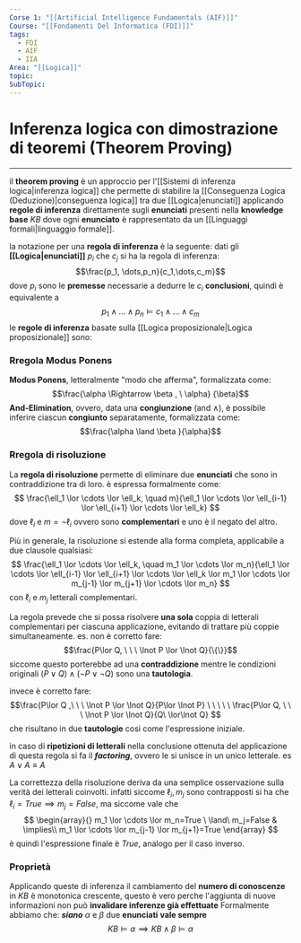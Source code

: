 ```yaml
---
Corse 1: "[[Artificial Intelligence Fundamentals (AIF)]]"
Course: "[[Fondamenti Del Informatica (FDI)]]"
tags:
  - FDI
  - AIF
  - IIA
Area: "[[Logica]]"
topic: 
SubTopic:
---
```


# Inferenza logica con dimostrazione di teoremi (Theorem Proving)
---
il **theorem proving** è un approccio per l'[[Sistemi di inferenza logica|inferenza logica]] che permette di stabilire la [[Conseguenza Logica (Deduzione)|conseguenza logica]] tra due [[Logica|enunciati]] applicando **regole di inferenza** direttamente sugli **enunciati** presenti nella **knowledge base** $KB$ dove ogni **enunciato** è rappresentato da un [[Linguaggi formali|linguaggio formale]].

la notazione per una **regola di inferenza** è la seguente: 
dati gli **[[Logica|enunciati]]** $p_i$ che $c_j$ si ha la regola di inferenza:  $$\frac{p_1, \dots,p_n}{c_1,\dots,c_m}$$ dove $p_i$ sono le **premesse** necessarie a dedurre le $c_i$ **conclusioni**, quindi è equivalente a $$p_1\land \dots \land p_n \models c_1 \land \dots \land c_m$$
le **regole di inferenza** basate sulla [[Logica proposizionale|Logica proposizionale]] sono:

### Rregola Modus Ponens
 **Modus Ponens**, letteralmente "modo che afferma", formalizzata come:$$\frac{\alpha \Rightarrow \beta , \ \alpha} {\beta}$$
**And-Elimination**, ovvero, data una **congiunzione** (and $\land$), è possibile inferire ciascun **congiunto** separatamente, formalizzata come: $$\frac{\alpha \land \beta }{\alpha}$$
### Rregola di risoluzione
La **regola di risoluzione** permette di eliminare due **enunciati** che sono in contraddizione tra di loro. è espressa formalmente come:$$
\frac{\ell_1 \lor \cdots \lor \ell_k, \quad m}{\ell_1 \lor \cdots \lor \ell_{i-1} \lor \ell_{i+1} \lor \cdots \lor \ell_k}
$$dove $\ell_i$ e $m=\lnot \ell_i$  ovvero sono **complementari** e uno è il negato del altro.

Più in generale, la risoluzione si estende alla forma completa, applicabile a due clausole qualsiasi:$$
\frac{\ell_1 \lor \cdots \lor \ell_k, \quad m_1 \lor \cdots \lor m_n}{\ell_1 \lor \cdots \lor \ell_{i-1} \lor \ell_{i+1} \lor \cdots \lor \ell_k \lor m_1 \lor \cdots \lor m_{j-1} \lor m_{j+1} \lor \cdots \lor m_n}
$$con $\ell_i$ e $m_j$ letterali complementari. 

La regola prevede che si possa risolvere **una sola** coppia di letterali complementari per ciascuna applicazione, evitando di trattare più coppie simultaneamente. 
es.  non è corretto fare: $$\frac{P\lor Q, \ \ \  \lnot P \lor \lnot Q}{\{\}}$$siccome questo porterebbe ad una **contraddizione** mentre le condizioni originali $(P\lor Q) \land (\lnot P \lor \lnot Q)$ sono una **tautologia**.

invece è corretto fare:$$\frac{P\lor Q ,\ \ \  \lnot P \lor  \lnot Q}{P\lor \lnot P} \ \ \ \ \ \frac{P\lor Q, \ \ \  \lnot P \lor  \lnot Q}{Q\ \lor\lnot Q} $$che risultano in due **tautologie** cosi come l'espressione iniziale.

in caso di **ripetizioni di letterali** nella conclusione ottenuta del applicazione di questa regola si fa il ***factoring***, ovvero le si unisce in un unico letterale. es $A \lor A\equiv A$

La correttezza della risoluzione deriva da una semplice osservazione sulla verità dei letterali coinvolti. infatti siccome $\ell_i, m_j$ sono contrapposti si ha che $\ell_i= True\implies m_j=False$, ma siccome vale che$$
\begin{array}{}
m_1 \lor \cdots \lor m_n=True \ \land\ m_j=False & \implies\\ m_1 \lor \cdots \lor m_{j-1} \lor m_{j+1}=True
\end{array}
$$  è quindi l'espressione finale è $True$, analogo per il caso inverso.


### Proprietà
Applicando queste di inferenza il cambiamento del **numero di conoscenze** in $KB$ è monotonica crescente, questo è vero perche l'aggiunta di nuove informazioni non può **invalidare inferenze già effettuate**
Formalmente abbiamo che:
***siano***  $\alpha$ e $\beta$ due **enunciati**
**vale sempre** $$KB \models \alpha \implies KB \land \beta \models \alpha$$


